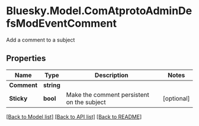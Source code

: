 # Bluesky.Model.ComAtprotoAdminDefsModEventComment
Add a comment to a subject

## Properties

Name | Type | Description | Notes
------------ | ------------- | ------------- | -------------
**Comment** | **string** |  | 
**Sticky** | **bool** | Make the comment persistent on the subject | [optional] 

[[Back to Model list]](../README.md#documentation-for-models) [[Back to API list]](../README.md#documentation-for-api-endpoints) [[Back to README]](../README.md)

